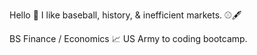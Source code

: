 Hello 👋 I like baseball, history, & inefficient markets. ⚾🖋️ 

BS Finance / Economics 📈 US Army to coding bootcamp.
